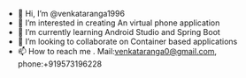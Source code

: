 - 👋 Hi, I’m @venkataranga1996
- 👀 I’m interested in creating An virtual phone application  
- 🌱 I’m currently learning Android Studio and Spring Boot
- 💞️ I’m looking to collaborate on Container based applications
- 📫 How to reach me . Mail:venkataranga0@gmail.com, phone:+919573196228

<!---
venkataranga1996/venkataranga1996 is a ✨ special ✨ repository because its `README.md` (this file) appears on your GitHub profile.
You can click the Preview link to take a look at your changes.
--->
